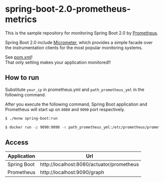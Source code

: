 # spring-boot-2.0-prometheus-metrics

This is the sample repository for monitoring Spring Boot 2.0 by [Prometheus](https://prometheus.io/). 

Spring Boot 2.0 include [Micrometer](https://micrometer.io/docs), which provides a simple facade over the instrumentation clients for the most popular monitoring systems.

See [pom.xml](https://github.com/aha-oretama/spring-boot-2.0-prometheus-metrics/blob/master/pom.xml)!  
That only setting makes your application monitored!!

## How to run

Substitute `your_ip` in prometheus.yml and `path_prometheus_yml` in the following command.

After you execute the following command,
Spring Boot application and Prometheus will start up on `8080` and `9090` port respectively. 

```bash
$ ./mvnw spring-boot:run
```

```bash
$ docker run -p 9090:9090 -v path_prometheus_yml:/etc/prometheus/prometheus.yml prom/prometheus
```

## Access

| Application | Url |
| ---------- | ------- |
| Spring Boot | http://localhost:8080/actuator/prometheus |
| Prometheus | http://localhost:9090/graph |
